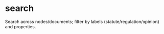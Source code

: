 # search

Search across nodes/documents; filter by labels (statute/regulation/opinion) and properties.
